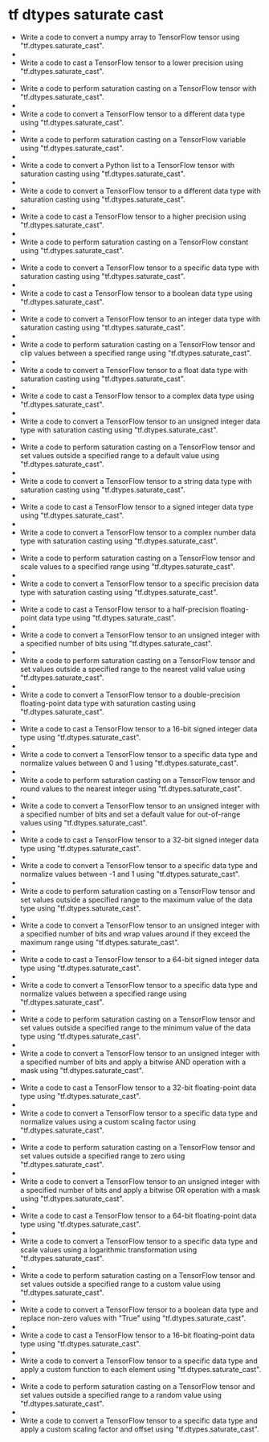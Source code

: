# tf dtypes saturate cast

- Write a code to convert a numpy array to TensorFlow tensor using "tf.dtypes.saturate_cast".
- 
- Write a code to cast a TensorFlow tensor to a lower precision using "tf.dtypes.saturate_cast".
- 
- Write a code to perform saturation casting on a TensorFlow tensor with "tf.dtypes.saturate_cast".
- 
- Write a code to convert a TensorFlow tensor to a different data type using "tf.dtypes.saturate_cast".
- 
- Write a code to perform saturation casting on a TensorFlow variable using "tf.dtypes.saturate_cast".
- 
- Write a code to convert a Python list to a TensorFlow tensor with saturation casting using "tf.dtypes.saturate_cast".
- 
- Write a code to convert a TensorFlow tensor to a different data type with saturation casting using "tf.dtypes.saturate_cast".
- 
- Write a code to cast a TensorFlow tensor to a higher precision using "tf.dtypes.saturate_cast".
- 
- Write a code to perform saturation casting on a TensorFlow constant using "tf.dtypes.saturate_cast".
- 
- Write a code to convert a TensorFlow tensor to a specific data type with saturation casting using "tf.dtypes.saturate_cast".
- 
- Write a code to cast a TensorFlow tensor to a boolean data type using "tf.dtypes.saturate_cast".
- 
- Write a code to convert a TensorFlow tensor to an integer data type with saturation casting using "tf.dtypes.saturate_cast".
- 
- Write a code to perform saturation casting on a TensorFlow tensor and clip values between a specified range using "tf.dtypes.saturate_cast".
- 
- Write a code to convert a TensorFlow tensor to a float data type with saturation casting using "tf.dtypes.saturate_cast".
- 
- Write a code to cast a TensorFlow tensor to a complex data type using "tf.dtypes.saturate_cast".
- 
- Write a code to convert a TensorFlow tensor to an unsigned integer data type with saturation casting using "tf.dtypes.saturate_cast".
- 
- Write a code to perform saturation casting on a TensorFlow tensor and set values outside a specified range to a default value using "tf.dtypes.saturate_cast".
- 
- Write a code to convert a TensorFlow tensor to a string data type with saturation casting using "tf.dtypes.saturate_cast".
- 
- Write a code to cast a TensorFlow tensor to a signed integer data type using "tf.dtypes.saturate_cast".
- 
- Write a code to convert a TensorFlow tensor to a complex number data type with saturation casting using "tf.dtypes.saturate_cast".
- 
- Write a code to perform saturation casting on a TensorFlow tensor and scale values to a specified range using "tf.dtypes.saturate_cast".
- 
- Write a code to convert a TensorFlow tensor to a specific precision data type with saturation casting using "tf.dtypes.saturate_cast".
- 
- Write a code to cast a TensorFlow tensor to a half-precision floating-point data type using "tf.dtypes.saturate_cast".
- 
- Write a code to convert a TensorFlow tensor to an unsigned integer with a specified number of bits using "tf.dtypes.saturate_cast".
- 
- Write a code to perform saturation casting on a TensorFlow tensor and set values outside a specified range to the nearest valid value using "tf.dtypes.saturate_cast".
- 
- Write a code to convert a TensorFlow tensor to a double-precision floating-point data type with saturation casting using "tf.dtypes.saturate_cast".
- 
- Write a code to cast a TensorFlow tensor to a 16-bit signed integer data type using "tf.dtypes.saturate_cast".
- 
- Write a code to convert a TensorFlow tensor to a specific data type and normalize values between 0 and 1 using "tf.dtypes.saturate_cast".
- 
- Write a code to perform saturation casting on a TensorFlow tensor and round values to the nearest integer using "tf.dtypes.saturate_cast".
- 
- Write a code to convert a TensorFlow tensor to an unsigned integer with a specified number of bits and set a default value for out-of-range values using "tf.dtypes.saturate_cast".
- 
- Write a code to cast a TensorFlow tensor to a 32-bit signed integer data type using "tf.dtypes.saturate_cast".
- 
- Write a code to convert a TensorFlow tensor to a specific data type and normalize values between -1 and 1 using "tf.dtypes.saturate_cast".
- 
- Write a code to perform saturation casting on a TensorFlow tensor and set values outside a specified range to the maximum value of the data type using "tf.dtypes.saturate_cast".
- 
- Write a code to convert a TensorFlow tensor to an unsigned integer with a specified number of bits and wrap values around if they exceed the maximum range using "tf.dtypes.saturate_cast".
- 
- Write a code to cast a TensorFlow tensor to a 64-bit signed integer data type using "tf.dtypes.saturate_cast".
- 
- Write a code to convert a TensorFlow tensor to a specific data type and normalize values between a specified range using "tf.dtypes.saturate_cast".
- 
- Write a code to perform saturation casting on a TensorFlow tensor and set values outside a specified range to the minimum value of the data type using "tf.dtypes.saturate_cast".
- 
- Write a code to convert a TensorFlow tensor to an unsigned integer with a specified number of bits and apply a bitwise AND operation with a mask using "tf.dtypes.saturate_cast".
- 
- Write a code to cast a TensorFlow tensor to a 32-bit floating-point data type using "tf.dtypes.saturate_cast".
- 
- Write a code to convert a TensorFlow tensor to a specific data type and normalize values using a custom scaling factor using "tf.dtypes.saturate_cast".
- 
- Write a code to perform saturation casting on a TensorFlow tensor and set values outside a specified range to zero using "tf.dtypes.saturate_cast".
- 
- Write a code to convert a TensorFlow tensor to an unsigned integer with a specified number of bits and apply a bitwise OR operation with a mask using "tf.dtypes.saturate_cast".
- 
- Write a code to cast a TensorFlow tensor to a 64-bit floating-point data type using "tf.dtypes.saturate_cast".
- 
- Write a code to convert a TensorFlow tensor to a specific data type and scale values using a logarithmic transformation using "tf.dtypes.saturate_cast".
- 
- Write a code to perform saturation casting on a TensorFlow tensor and set values outside a specified range to a custom value using "tf.dtypes.saturate_cast".
- 
- Write a code to convert a TensorFlow tensor to a boolean data type and replace non-zero values with "True" using "tf.dtypes.saturate_cast".
- 
- Write a code to cast a TensorFlow tensor to a 16-bit floating-point data type using "tf.dtypes.saturate_cast".
- 
- Write a code to convert a TensorFlow tensor to a specific data type and apply a custom function to each element using "tf.dtypes.saturate_cast".
- 
- Write a code to perform saturation casting on a TensorFlow tensor and set values outside a specified range to a random value using "tf.dtypes.saturate_cast".
- 
- Write a code to convert a TensorFlow tensor to a specific data type and apply a custom scaling factor and offset using "tf.dtypes.saturate_cast".